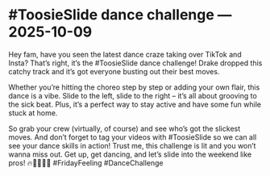 # #ToosieSlide dance challenge — 2025-10-09

Hey fam, have you seen the latest dance craze taking over TikTok and Insta? That’s right, it’s the #ToosieSlide dance challenge! Drake dropped this catchy track and it’s got everyone busting out their best moves. 

Whether you’re hitting the choreo step by step or adding your own flair, this dance is a vibe. Slide to the left, slide to the right – it’s all about grooving to the sick beat. Plus, it’s a perfect way to stay active and have some fun while stuck at home.

So grab your crew (virtually, of course) and see who’s got the slickest moves. And don’t forget to tag your videos with #ToosieSlide so we can all see your dance skills in action! Trust me, this challenge is lit and you won’t wanna miss out. Get up, get dancing, and let’s slide into the weekend like pros! 🔥🕺🏻💃🏼 #FridayFeeling #DanceChallenge